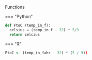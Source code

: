 



Functions 


=== "Python"

```py
def FtoC (temp_in_f):
  celsius = (temp_in_f - 32) * 5/9
  return celcius
  ```

=== "R"

```r
FtoC <- (temp_in_fahr - 32) * (5 / 9))
```

